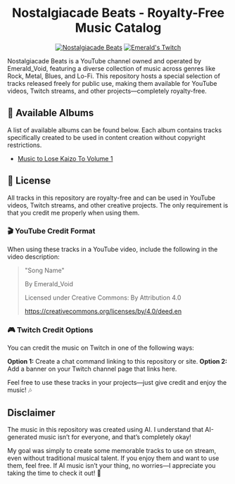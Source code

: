 <h1 align="center">Nostalgiacade Beats - Royalty-Free Music Catalog</h1>

<p align="center"><a href="https://www.youtube.com/@NostalgiacadeBeats"><img src="https://img.shields.io/badge/Nostalgiacade_Beats-ff0000?logo=youtubemusic&logoColor=ffffff" alt="Nostalgiacade Beats"></a> <a href="https://www.twitch.tv/emerald_void"><img src="https://img.shields.io/badge/Emerald's_Twitch-9146FF?logo=twitch&logoColor=ffffff" alt="Emerald's Twitch"></a></p>


Nostalgiacade Beats is a YouTube channel owned and operated by Emerald_Void, featuring a diverse collection of music across genres like Rock, Metal, Blues, and Lo-Fi. This repository hosts a special selection of tracks released freely for public use, making them available for YouTube videos, Twitch streams, and other projects—completely royalty-free.

## 🎵 Available Albums
A list of available albums can be found below. Each album contains tracks specifically created to be used in content creation without copyright restrictions.
- [Music to Lose Kaizo To Volume 1](https://github.com/EmeraldVoid/nostalgiacade-beats/blob/da91e97dbff2b27d358d8c947237173460f831e4/Music%20to%20Lose%20Kaizo%20To/Album%20Info.md)


## 📜 License
All tracks in this repository are royalty-free and can be used in YouTube videos, Twitch streams, and other creative projects. The only requirement is that you credit me properly when using them.

### 🎬 YouTube Credit Format
When using these tracks in a YouTube video, include the following in the video description:

> "Song Name"
> 
> By Emerald_Void
>
> Licensed under Creative Commons: By Attribution 4.0
>
> https://creativecommons.org/licenses/by/4.0/deed.en

### 🎮 Twitch Credit Options
You can credit the music on Twitch in one of the following ways:

**Option 1:** Create a chat command linking to this repository or site.
**Option 2:** Add a banner on your Twitch channel page that links here.

Feel free to use these tracks in your projects—just give credit and enjoy the music! 🎶

## Disclaimer  

The music in this repository was created using AI. I understand that AI-generated music isn’t for everyone, and that’s completely okay!  

My goal was simply to create some memorable tracks to use on stream, even without traditional musical talent. If you enjoy them and want to use them, feel free. If AI music isn’t your thing, no worries—I appreciate you taking the time to check it out! 🎵  


